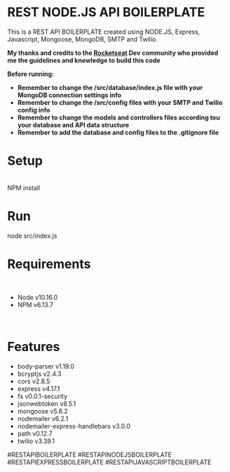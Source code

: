 <h1>REST NODE.JS API BOILERPLATE</h1>

This is a REST API BOILERPLATE created using NODE.JS, Express, Javascript, Mongoose, MongoDB, SMTP and Twilio.

<b>My thanks and credits to the <a href="https://rocketseat.com.br/">Rocketseat</a> Dev community who provided me the guidelines and knowledge to build this code</b>

<b>Before running:</B>

<ul>

<li><b>Remember to change the /src/database/index.js file with your MongoDB connection settings info</b></li>

<li><b>Remember to change the /src/config files with your SMTP and Twilio config info</b></li>

<li><b>Remember to change the models and controllers files according tou your database and API data structure</b></li>

<li><b>Remember to add the database and config files to the .gitignore file</b></li>

</ul>

<h1>Setup</h1>
<br>
NPM install
<br>
<h1>Run</h1>
node src/index.js

<h1>Requirements</h1>
<br>
<ul>
  <li>Node v10.16.0</li>
  <li>NPM v6.13.7</li>
</ul>
<br>
<h1>Features</h1>
<ul>
  <li>body-parser v1.19.0</li>
  <li>bcryptjs v2.4.3</li>
  <li>cors v2.8.5</li>
  <li>express v4.17.1</li>
  <li>fs v0.0.1-security</li>
  <li>jsonwebtoken v8.5.1</li>
  <li>mongoose v5.6.2</li>
  <li>nodemailer v6.2.1</li>
  <li>nodemailer-express-handlebars v3.0.0</li>
  <li>path v0.12.7</li>
  <li>twilio v3.39.1</li>
</ul>

#RESTAPIBOILERPLATE
#RESTAPINODEJSBOILERPLATE
#RESTAPIEXPRESSBOILERPLATE
#RESTAPIJAVASCRIPTBOILERPLATE
